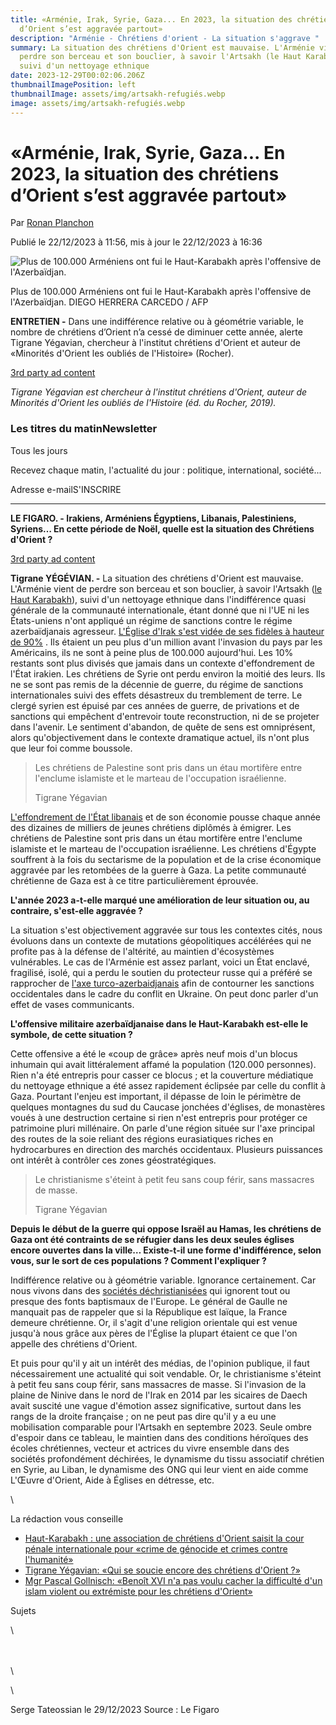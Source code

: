 ```yaml
---
title: «Arménie, Irak, Syrie, Gaza... En 2023, la situation des chrétiens
  d’Orient s’est aggravée partout»
description: "Arménie - Chrétiens d'orient - La situation s'aggrave "
summary: La situation des chrétiens d'Orient est mauvaise. L'Arménie vient de
  perdre son berceau et son bouclier, à savoir l'Artsakh (le Haut Karabakh),
  suivi d'un nettoyage ethnique
date: 2023-12-29T00:02:06.206Z
thumbnailImagePosition: left
thumbnailImage: assets/img/artsakh-refugiés.webp
image: assets/img/artsakh-refugiés.webp
---
```

# «Arménie, Irak, Syrie, Gaza... En 2023, la situation des chrétiens d’Orient s’est aggravée partout»

Par [Ronan Planchon](https://www.lefigaro.fr/auteur/ronan-planchon)

Publié le 22/12/2023 à 11:56, mis à jour le 22/12/2023 à 16:36



![Plus de 100.000 Arméniens ont fui le Haut-Karabakh après l'offensive de l'Azerbaïdjan.](<>)

Plus de 100.000 Arméniens ont fui le Haut-Karabakh après l'offensive de l'Azerbaïdjan. DIEGO HERRERA CARCEDO / AFP

**ENTRETIEN -** Dans une indifférence relative ou à géométrie variable, le nombre de chrétiens d’Orient n’a cessé de diminuer cette année, alerte Tigrane Yégavian, chercheur à l'institut chrétiens d'Orient et auteur de «Minorités d'Orient les oubliés de l'Histoire» (Rocher).

[3rd party ad content](https://6661c007178179e3aba6ebfd74d3d3ed.safeframe.googlesyndication.com/safeframe/1-0-40/html/container.html)

*Tigrane Yégavian est chercheur à l'institut chrétiens d'Orient, auteur de Minorités d'Orient les oubliés de l'Histoire (éd. du Rocher, 2019).*

### Les titres du matinNewsletter

Tous les jours

Recevez chaque matin, l'actualité du jour : politique, international, société...

Adresse e-mailS'INSCRIRE

- - -

**LE FIGARO. - Irakiens, Arméniens Égyptiens, Libanais, Palestiniens, Syriens… En cette période de Noël, quelle est la situation des Chrétiens d'Orient ?**

[3rd party ad content](https://6661c007178179e3aba6ebfd74d3d3ed.safeframe.googlesyndication.com/safeframe/1-0-40/html/container.html)

**Tigrane YÉGÉVIAN. -** La situation des chrétiens d'Orient est mauvaise. L'Arménie vient de perdre son berceau et son bouclier, à savoir l'Artsakh ([le Haut Karabakh](http://www.lefigaro.fr/international/haut-karabakh-en-armant-l-armenie-paris-prepare-le-terrain-pour-une-guerre-declare-le-president-20231121)), suivi d'un nettoyage ethnique dans l'indifférence quasi générale de la communauté internationale, étant donné que ni l'UE ni les États-uniens n'ont appliqué un régime de sanctions contre le régime azerbaïdjanais agresseur. [L'Église d'Irak s'est vidée de ses fidèles à hauteur de 90%](https://www.lefigaro.fr/international/en-une-generation-la-population-chretienne-d-irak-a-diminue-de-plus-de-90-20191126) . Ils étaient un peu plus d'un million avant l'invasion du pays par les Américains, ils ne sont à peine plus de 100.000 aujourd'hui. Les 10% restants sont plus divisés que jamais dans un contexte d'effondrement de l'État irakien. Les chrétiens de Syrie ont perdu environ la moitié des leurs. Ils ne se sont pas remis de la décennie de guerre, du régime de sanctions internationales suivi des effets désastreux du tremblement de terre. Le clergé syrien est épuisé par ces années de guerre, de privations et de sanctions qui empêchent d'entrevoir toute reconstruction, ni de se projeter dans l'avenir. Le sentiment d'abandon, de quête de sens est omniprésent, alors qu'objectivement dans le contexte dramatique actuel, ils n'ont plus que leur foi comme boussole.

> Les chrétiens de Palestine sont pris dans un étau mortifère entre l'enclume islamiste et le marteau de l'occupation israélienne.
>
> Tigrane Yégavian

[L'effondrement de l'État libanais](https://www.lefigaro.fr/international/le-liban-face-a-l-effondrement-de-ses-services-publics-20221207) et de son économie pousse chaque année des dizaines de milliers de jeunes chrétiens diplômés à émigrer. Les chrétiens de Palestine sont pris dans un étau mortifère entre l'enclume islamiste et le marteau de l'occupation israélienne. Les chrétiens d'Égypte souffrent à la fois du sectarisme de la population et de la crise économique aggravée par les retombées de la guerre à Gaza. La petite communauté chrétienne de Gaza est à ce titre particulièrement éprouvée.

**L'année 2023 a-t-elle marqué une amélioration de leur situation ou, au contraire, s'est-elle aggravée ?**

La situation s'est objectivement aggravée sur tous les contextes cités, nous évoluons dans un contexte de mutations géopolitiques accélérées qui ne profite pas à la défense de l'altérité, au maintien d'écosystèmes vulnérables. Le cas de l'Arménie est assez parlant, voici un État enclavé, fragilisé, isolé, qui a perdu le soutien du protecteur russe qui a préféré se rapprocher de [l'axe turco-azerbaidjanais](http://www.lefigaro.fr/international/erdogan-et-aliev-se-rencontreront-lundi-dans-l-enclave-azerbaidjanaise-du-nakhitchevan-20230924) afin de contourner les sanctions occidentales dans le cadre du conflit en Ukraine. On peut donc parler d'un effet de vases communicants.

**L'offensive militaire azerbaïdjanaise dans le Haut-Karabakh est-elle le symbole, de cette situation ?**

Cette offensive a été le «coup de grâce» après neuf mois d'un blocus inhumain qui avait littéralement affamé la population (120.000 personnes). Rien n'a été entrepris pour casser ce blocus ; et la couverture médiatique du nettoyage ethnique a été assez rapidement éclipsée par celle du conflit à Gaza. Pourtant l'enjeu est important, il dépasse de loin le périmètre de quelques montagnes du sud du Caucase jonchées d'églises, de monastères voués à une destruction certaine si rien n'est entrepris pour protéger ce patrimoine pluri millénaire. On parle d'une région située sur l'axe principal des routes de la soie reliant des régions eurasiatiques riches en hydrocarbures en direction des marchés occidentaux. Plusieurs puissances ont intérêt à contrôler ces zones géostratégiques.

> Le christianisme s'éteint à petit feu sans coup férir, sans massacres de masse.
>
> Tigrane Yégavian

**Depuis le début de la guerre qui oppose Israël au Hamas, les chrétiens de Gaza ont été contraints de se réfugier dans les deux seules églises encore ouvertes dans la ville… Existe-t-il une forme d'indifférence, selon vous, sur le sort de ces populations ? Comment l'expliquer ?**

Indifférence relative ou à géométrie variable. Ignorance certainement. Car nous vivons dans des [sociétés déchristianisées](http://www.lefigaro.fr/vox/religion/pierre-manent-le-pape-l-immigration-et-l-eglise-catholique-face-aux-nations-20230925) qui ignorent tout ou presque des fonts baptismaux de l'Europe. Le général de Gaulle ne manquait pas de rappeler que si la République est laïque, la France demeure chrétienne. Or, il s'agit d'une religion orientale qui est venue jusqu'à nous grâce aux pères de l'Église la plupart étaient ce que l'on appelle des chrétiens d'Orient.

Et puis pour qu'il y ait un intérêt des médias, de l'opinion publique, il faut nécessairement une actualité qui soit vendable. Or, le christianisme s'éteint à petit feu sans coup férir, sans massacres de masse. Si l'invasion de la plaine de Ninive dans le nord de l'Irak en 2014 par les sicaires de Daech avait suscité une vague d'émotion assez significative, surtout dans les rangs de la droite française ; on ne peut pas dire qu'il y a eu une mobilisation comparable pour l'Artsakh en septembre 2023. Seule ombre d'espoir dans ce tableau, le maintien dans des conditions héroïques des écoles chrétiennes, vecteur et actrices du vivre ensemble dans des sociétés profondément déchirées, le dynamisme du tissu associatif chrétien en Syrie, au Liban, le dynamisme des ONG qui leur vient en aide comme L'Œuvre d'Orient, Aide à Églises en détresse, etc.

\
<!--StartFragment-->

La rédaction vous conseille

* [Haut-Karabakh : une association de chrétiens d'Orient saisit la cour pénale internationale pour «crime de génocide et crimes contre l'humanité»](https://www.lefigaro.fr/actualite-france/haut-karabakh-une-association-de-chretiens-d-orient-saisit-la-cour-penale-internationale-pour-crime-de-genocide-et-crimes-contre-l-humanite-20231003)
* [Tigrane Yégavian: «Qui se soucie encore des chrétiens d'Orient ?»](https://www.lefigaro.fr/vox/monde/tigrane-yegavian-qui-se-soucie-encore-des-chretiens-d-orient-20230105)
* [Mgr Pascal Gollnisch: «Benoît XVI n'a pas voulu cacher la difficulté d'un islam violent ou extrémiste pour les chrétiens d'Orient»](https://www.lefigaro.fr/actualite-france/mgr-pascal-gollnisch-benoit-xvi-n-a-pas-voulu-cacher-la-difficulte-d-un-islam-violent-ou-extremiste-pour-les-chretiens-d-orient-20221231)

Sujets

<!--EndFragment-->\
\
\
\
<!--EndFragment-->\
S﻿erge Tateossian le 29/12/2023   Source : Le Figaro